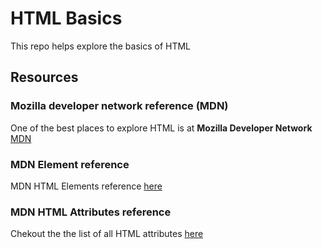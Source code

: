 # HTML Basics
This repo helps explore the basics of HTML

## Resources
### Mozilla developer network reference (MDN)
One of the best places to explore HTML is at __Mozilla Developer Network__ [MDN](https://developer.mozilla.org/en-US/docs/Learn/HTML/Introduction_to_HTML)

### MDN Element reference
MDN HTML  Elements reference [here](https://developer.mozilla.org/en-US/docs/Web/HTML/Element)

### MDN HTML Attributes reference
Chekout the the list of all HTML attributes  [here](https://developer.mozilla.org/en-US/docs/Web/HTML/Attributes)
